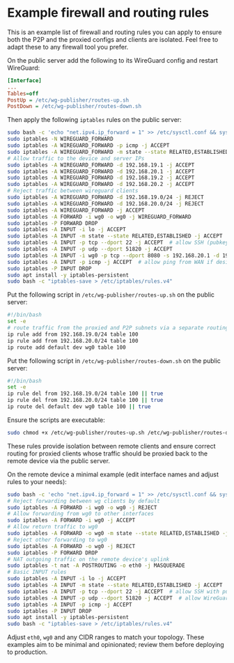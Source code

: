# Example firewall and routing rules

This is an example list of firewall and routing rules you can apply to ensure both the P2P and the proxied configs and clients are isolated. Feel free to adapt these to any firewall tool you prefer.

On the public server add the following to its WireGuard config and restart WireGuard:

```ini
[Interface]
...
Tables=off
PostUp = /etc/wg-publisher/routes-up.sh
PostDown = /etc/wg-publisher/routes-down.sh
```

Then apply the following `iptables` rules on the public server:

```bash
sudo bash -c 'echo "net.ipv4.ip_forward = 1" >> /etc/sysctl.conf && sysctl -p'
sudo iptables -N WIREGUARD_FORWARD
sudo iptables -A WIREGUARD_FORWARD -p icmp -j ACCEPT
sudo iptables -A WIREGUARD_FORWARD -m state --state RELATED,ESTABLISHED -j ACCEPT
# Allow traffic to the device and server IPs
sudo iptables -A WIREGUARD_FORWARD -d 192.168.19.1 -j ACCEPT
sudo iptables -A WIREGUARD_FORWARD -d 192.168.20.1 -j ACCEPT
sudo iptables -A WIREGUARD_FORWARD -d 192.168.19.2 -j ACCEPT
sudo iptables -A WIREGUARD_FORWARD -d 192.168.20.2 -j ACCEPT
# Reject traffic between wireguard clients
sudo iptables -A WIREGUARD_FORWARD -d 192.168.19.0/24 -j REJECT
sudo iptables -A WIREGUARD_FORWARD -d 192.168.20.0/24 -j REJECT
sudo iptables -A WIREGUARD_FORWARD -j ACCEPT
sudo iptables -A FORWARD -i wg0 -o wg0 -j WIREGUARD_FORWARD
sudo iptables -P FORWARD DROP
sudo iptables -A INPUT -i lo -j ACCEPT
sudo iptables -A INPUT -m state --state RELATED,ESTABLISHED -j ACCEPT
sudo iptables -A INPUT -p tcp --dport 22 -j ACCEPT  # allow SSH (pubkey recommended)
sudo iptables -A INPUT -p udp --dport 51820 -j ACCEPT
sudo iptables -A INPUT -i wg0 -p tcp --dport 8080 -s 192.168.20.1 -d 192.168.20.2 -j ACCEPT  # HTTP endpoint that advertises WireGuard endpoints for P2P
sudo iptables -A INPUT -p icmp -j ACCEPT  # allow ping from WAN if desired
sudo iptables -P INPUT DROP
sudo apt install -y iptables-persistent
sudo bash -c "iptables-save > /etc/iptables/rules.v4"
```

Put the following script in `/etc/wg-publisher/routes-up.sh` on the public server:

```bash
#!/bin/bash
set -e
# route traffic from the proxied and P2P subnets via a separate routing table so their default goes out the WireGuard interface
ip rule add from 192.168.19.0/24 table 100
ip rule add from 192.168.20.0/24 table 100
ip route add default dev wg0 table 100
```

Put the following script in `/etc/wg-publisher/routes-down.sh` on the public server:

```bash
#!/bin/bash
set -e
ip rule del from 192.168.19.0/24 table 100 || true
ip rule del from 192.168.20.0/24 table 100 || true
ip route del default dev wg0 table 100 || true
```

Ensure the scripts are executable:

```bash
sudo chmod +x /etc/wg-publisher/routes-up.sh /etc/wg-publisher/routes-down.sh
```

These rules provide isolation between remote clients and ensure correct routing for proxied clients whose traffic should be proxied back to the remote device via the public server.

On the remote device a minimal example (edit interface names and adjust rules to your needs):

```bash
sudo bash -c 'echo "net.ipv4.ip_forward = 1" >> /etc/sysctl.conf && sysctl -p'
# Reject forwarding between wg clients by default
sudo iptables -A FORWARD -i wg0 -o wg0 -j REJECT
# Allow forwarding from wg0 to other interfaces
sudo iptables -A FORWARD -i wg0 -j ACCEPT
# Allow return traffic to wg0
sudo iptables -A FORWARD -o wg0 -m state --state RELATED,ESTABLISHED -j ACCEPT
# Reject other forwarding to wg0
sudo iptables -A FORWARD -o wg0 -j REJECT
sudo iptables -P FORWARD DROP
# NAT outgoing traffic on the remote device's uplink
sudo iptables -t nat -A POSTROUTING -o eth0 -j MASQUERADE
# Basic INPUT rules
sudo iptables -A INPUT -i lo -j ACCEPT
sudo iptables -A INPUT -m state --state RELATED,ESTABLISHED -j ACCEPT
sudo iptables -A INPUT -p tcp --dport 22 -j ACCEPT  # allow SSH with pubkey auth if needed
sudo iptables -A INPUT -p udp --dport 51820 -j ACCEPT  # allow WireGuard
sudo iptables -A INPUT -p icmp -j ACCEPT
sudo iptables -P INPUT DROP
sudo apt install -y iptables-persistent
sudo bash -c "iptables-save > /etc/iptables/rules.v4"
```

Adjust `eth0`, `wg0` and any CIDR ranges to match your topology. These examples aim to be minimal and opinionated; review them before deploying to production.
